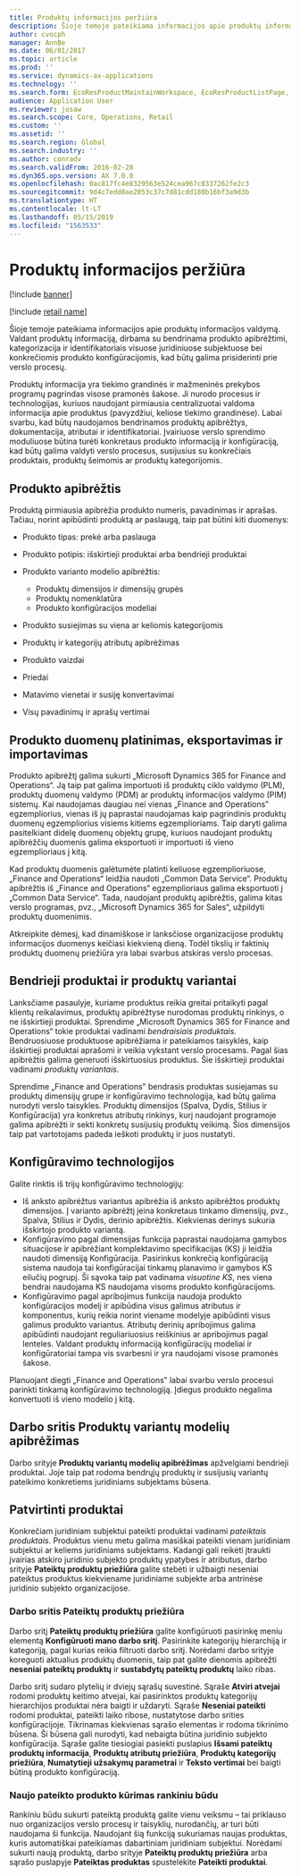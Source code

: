 ```yaml
---
title: Produktų informacijos peržiūra
description: Šioje temoje pateikiama informacijos apie produktų informacijos valdymą. Valdant produktų informaciją, dirbama su bendrinama produkto apibrėžtimi, kategorizacija ir identifikatoriais visuose juridiniuose subjektuose bei konkrečiomis produkto konfigūracijomis, kad būtų galima prisiderinti prie verslo procesų.
author: cvocph
manager: AnnBe
ms.date: 06/01/2017
ms.topic: article
ms.prod: ''
ms.service: dynamics-ax-applications
ms.technology: ''
ms.search.form: EcoResProductMaintainWorkspace, EcoResProductListPage, EcoResProductVariantMaintainWorkspace
audience: Application User
ms.reviewer: josaw
ms.search.scope: Core, Operations, Retail
ms.custom: ''
ms.assetid: ''
ms.search.region: Global
ms.search.industry: ''
ms.author: conradv
ms.search.validFrom: 2016-02-28
ms.dyn365.ops.version: AX 7.0.0
ms.openlocfilehash: 0ac817fc4e8329563e524cea967c8337262fe2c3
ms.sourcegitcommit: 9d4c7edd0ae2053c37c7d81cdd180b16bf3a9d3b
ms.translationtype: HT
ms.contentlocale: lt-LT
ms.lasthandoff: 05/15/2019
ms.locfileid: "1563533"
---
```

# <a name="product-information-overview"></a>Produktų informacijos peržiūra

[!include [banner](../includes/banner.md)]

[!include [retail name](../includes/retail-name.md)]

Šioje temoje pateikiama informacijos apie produktų informacijos valdymą. Valdant produktų informaciją, dirbama su bendrinama produkto apibrėžtimi, kategorizacija ir identifikatoriais visuose juridiniuose subjektuose bei konkrečiomis produkto konfigūracijomis, kad būtų galima prisiderinti prie verslo procesų. 

Produktų informacija yra tiekimo grandinės ir mažmeninės prekybos programų pagrindas visose pramonės šakose. Ji nurodo procesus ir technologijas, kuriuos naudojant pirmiausia centralizuotai valdoma informacija apie produktus (pavyzdžiui, keliose tiekimo grandinėse). Labai svarbu, kad būtų naudojamos bendrinamos produktų apibrėžtys, dokumentacija, atributai ir identifikatoriai. Įvairiuose verslo sprendimo moduliuose būtina turėti konkretaus produkto informaciją ir konfigūraciją, kad būtų galima valdyti verslo procesus, susijusius su konkrečiais produktais, produktų šeimomis ar produktų kategorijomis.

## <a name="product-definition"></a>Produkto apibrėžtis

Produktą pirmiausia apibrėžia produkto numeris, pavadinimas ir aprašas. Tačiau, norint apibūdinti produktą ar paslaugą, taip pat būtini kiti duomenys:

- Produkto tipas: prekė arba paslauga
- Produkto potipis: išskirtieji produktai arba bendrieji produktai
- Produkto varianto modelio apibrėžtis:

     - Produktų dimensijos ir dimensijų grupės
     - Produktų nomenklatūra
     - Produkto konfigūracijos modeliai

- Produkto susiejimas su viena ar keliomis kategorijomis
- Produktų ir kategorijų atributų apibrėžimas
- Produkto vaizdai
- Priedai
- Matavimo vienetai ir susiję konvertavimai
- Visų pavadinimų ir aprašų vertimai

## <a name="distribution-export-and-import-of-product-data"></a>Produkto duomenų platinimas, eksportavimas ir importavimas

Produkto apibrėžtį galima sukurti „Microsoft Dynamics 365 for Finance and Operations“. Ją taip pat galima importuoti iš produktų ciklo valdymo (PLM), produktų duomenų valdymo (PDM) ar produktų informacijos valdymo (PIM) sistemų. Kai naudojamas daugiau nei vienas „Finance and Operations‟ egzempliorius, vienas iš jų paprastai naudojamas kaip pagrindinis produktų duomenų egzempliorius visiems kitiems egzemplioriams. Taip daryti galima pasitelkiant didelę duomenų objektų grupę, kuriuos naudojant produktų apibrėžčių duomenis galima eksportuoti ir importuoti iš vieno egzemplioriaus į kitą.

Kad produktų duomenis galėtumėte platinti keliuose egzemplioriuose, „Finance and Operations“ leidžia naudoti „Common Data Service“. Produktų apibrėžtis iš „Finance and Operations“ egzemplioriaus galima eksportuoti į „Common Data Service“. Tada, naudojant produktų apibrėžtis, galima kitas verslo programas, pvz., „Microsoft Dynamics 365 for Sales“, užpildyti produktų duomenimis.

Atkreipkite dėmesį, kad dinamiškose ir lanksčiose organizacijose produktų informacijos duomenys keičiasi kiekvieną dieną. Todėl tikslių ir faktinių produktų duomenų priežiūra yra labai svarbus atskiras verslo procesas.

## <a name="product-masters-and-product-variants"></a>Bendrieji produktai ir produktų variantai

Lanksčiame pasaulyje, kuriame produktus reikia greitai pritaikyti pagal klientų reikalavimus, produktų apibrėžtyse nurodomas produktų rinkinys, o ne išskirtieji produktai. Sprendime „Microsoft Dynamics 365 for Finance and Operations“ tokie produktai vadinami *bendraisiais produktais*. Bendruosiuose produktuose apibrėžiama ir pateikiamos taisyklės, kaip išskirtieji produktai aprašomi ir veikia vykstant verslo procesams. Pagal šias apibrėžtis galima generuoti išskirtuosius produktus. Šie išskirtieji produktai vadinami *produktų variantais*.

Sprendime „Finance and Operations‟ bendrasis produktas susiejamas su produktų dimensijų grupe ir konfigūravimo technologija, kad būtų galima nurodyti verslo taisykles. Produktų dimensijos (Spalva, Dydis, Stilius ir Konfigūracija) yra konkretus atributų rinkinys, kurį naudojant programoje galima apibrėžti ir sekti konkretų susijusių produktų veikimą. Šios dimensijos taip pat vartotojams padeda ieškoti produktų ir juos nustatyti.

## <a name="configuration-technologies"></a>Konfigūravimo technologijos

Galite rinktis iš trijų konfigūravimo technologijų:

- Iš anksto apibrėžtus variantus apibrėžia iš anksto apibrėžtos produktų dimensijos. Į varianto apibrėžtį įeina konkretaus tinkamo dimensijų, pvz., Spalva, Stilius ir Dydis, derinio apibrėžtis. Kiekvienas derinys sukuria išskirtojo produkto variantą.
- Konfigūravimo pagal dimensijas funkcija paprastai naudojama gamybos situacijose ir apibrėžiant komplektavimo specifikacijas (KS) ji leidžia naudoti dimensiją Konfigūracija. Pasirinkus konkrečią konfigūraciją sistema naudoja tai konfigūracijai tinkamų planavimo ir gamybos KS eilučių pogrupį. Ši sąvoka taip pat vadinama *visuotine KS*, nes viena bendrai naudojama KS naudojama visoms produkto konfigūracijoms.
- Konfigūravimo pagal apribojimus funkcija naudoja produkto konfigūracijos modelį ir apibūdina visus galimus atributus ir komponentus, kurių reikia norint viename modelyje apibūdinti visus galimus produkto variantus. Atributų derinių apribojimus galima apibūdinti naudojant reguliariuosius reiškinius ar apribojimus pagal lenteles. Valdant produktų informaciją konfigūracijų modeliai ir konfigūratoriai tampa vis svarbesni ir yra naudojami visose pramonės šakose.

Planuojant diegti „Finance and Operations‟ labai svarbu verslo procesui parinkti tinkamą konfigūravimo technologiją. Įdiegus produkto negalima konvertuoti iš vieno modelio į kitą.

## <a name="product-variant-model-definition-workspace"></a>Darbo sritis Produktų variantų modelių apibrėžimas

Darbo srityje **Produktų variantų modelių apibrėžimas** apžvelgiami bendrieji produktai. Joje taip pat rodoma bendrųjų produktų ir susijusių variantų pateikimo konkretiems juridiniams subjektams būsena.

## <a name="released-products"></a>Patvirtinti produktai

Konkrečiam juridiniam subjektui pateikti produktai vadinami *pateiktais produktais*. Produktus vienu metu galima masiškai pateikti vienam juridiniam subjektui ar keliems juridiniams subjektams. Kadangi gali reikėti įtraukti įvairias atskiro juridinio subjekto produktų ypatybes ir atributus, darbo srityje **Pateiktų produktų priežiūra** galite stebėti ir užbaigti neseniai pateiktus produktus kiekviename juridiniame subjekte arba antrinėse juridinio subjekto organizacijose.

### <a name="released-product-maintenance-workspace"></a>Darbo sritis Pateiktų produktų priežiūra

Darbo sritį **Pateiktų produktų priežiūra** galite konfigūruoti pasirinkę meniu elementą **Konfigūruoti mano darbo sritį**. Pasirinkite kategorijų hierarchiją ir kategoriją, pagal kurias reikia filtruoti darbo sritį. Norėdami darbo srityje koreguoti aktualius produktų duomenis, taip pat galite dienomis apibrėžti **neseniai pateiktų produktų** ir **sustabdytų pateiktų produktų** laiko ribas.

Darbo sritį sudaro plytelių ir dviejų sąrašų suvestinė. Sąraše **Atviri atvejai** rodomi produktų keitimo atvejai, kai pasirinktos produktų kategorijų hierarchijos produktai nėra baigti ir uždaryti. Sąraše **Neseniai pateikti** rodomi produktai, pateikti laiko ribose, nustatytose darbo srities konfigūracijoje. Tikrinamas kiekvienas sąrašo elementas ir rodoma tikrinimo būsena. Ši būsena gali nurodyti, kad nebaigta būtina juridinio subjekto konfigūracija. Sąraše galite tiesiogiai pasiekti puslapius **Išsami pateiktų produktų informacija**, **Produktų atributų priežiūra**, **Produktų kategorijų priežiūra**, **Numatytieji užsakymų parametrai** ir **Teksto vertimai** bei baigti būtiną produkto konfigūraciją.

### <a name="manually-creating-a-new-released-product"></a>Naujo pateikto produkto kūrimas rankiniu būdu

Rankiniu būdu sukurti pateiktą produktą galite vienu veiksmu – tai priklauso nuo organizacijos verslo procesų ir taisyklių, nurodančių, ar turi būti naudojama ši funkcija. Naudojant šią funkciją sukuriamas naujas produktas, kuris automatiškai pateikiamas dabartiniam juridiniam subjektui. Norėdami sukurti naują produktą, darbo srityje **Pateiktų produktų priežiūra** arba sąrašo puslapyje **Pateiktas produktas** spustelėkite **Pateikti produktai**.
